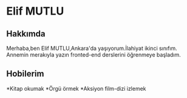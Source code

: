 
<!DOCTYPE html>
<html lang="tr">
<head>
    <meta charset="UTF-8">
    <meta htpp-equiv="X-UA-Compatible" content="IE=edge"
    <meta name="viewport" content="width=device-width, initial-scale=1.0">
    <!--Title Kısmına Sayfa Başlığımızı Yazdım-->
    <title>Kodluyoruz ilk web page</title>

</head>  
<body>
    <!--H1 En büyük başlık komutu-->
<h1>Elif MUTLU</h1>
<!--Alt Başlıklar için  H2 komutu kullandım-->
<h2>Hakkımda</h2>
<p>Merhaba,ben Elif MUTLU,Ankara'da yaşıyorum.İlahiyat ikinci sınıfım.
   Annemin merakıyla yazın fronted-end derslerini öğrenmeye başladım.</p>
   
<!--Alt başlık için H2 komutu kullandım-->
<h2>Hobilerim</h2>
<p>*Kitap okumak
   *Örgü örmek
   *Aksiyon film-dizi izlemek
</p>
<!--Kodluyoruz bağlantısı vermek için a href komutunu kullandım-->
<a href="http://github.com/Elif-desing/Patika-ilk-Web-Page/blob/index.html"
</body>
